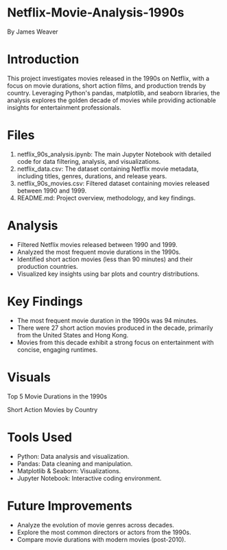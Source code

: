 # Netflix-Movie-Analysis-1990s
By James Weaver

# Introduction
This project investigates movies released in the 1990s on Netflix, with a focus on movie durations, short action films, and production trends by country. Leveraging Python's pandas, matplotlib, and seaborn libraries, the analysis explores the golden decade of movies while providing actionable insights for entertainment professionals.

# Files
1. netflix_90s_analysis.ipynb:
The main Jupyter Notebook with detailed code for data filtering, analysis, and visualizations.
2. netflix_data.csv:
The dataset containing Netflix movie metadata, including titles, genres, durations, and release years.
3. netflix_90s_movies.csv:
Filtered dataset containing movies released between 1990 and 1999.
4. README.md:
Project overview, methodology, and key findings.

# Analysis
- Filtered Netflix movies released between 1990 and 1999.
- Analyzed the most frequent movie durations in the 1990s.
- Identified short action movies (less than 90 minutes) and their production countries.
- Visualized key insights using bar plots and country distributions.

# Key Findings
- The most frequent movie duration in the 1990s was 94 minutes.
- There were 27 short action movies produced in the decade, primarily from the United States and Hong Kong.
- Movies from this decade exhibit a strong focus on entertainment with concise, engaging runtimes.

# Visuals
Top 5 Movie Durations in the 1990s

Short Action Movies by Country

# Tools Used
- Python: Data analysis and visualization.
- Pandas: Data cleaning and manipulation.
- Matplotlib & Seaborn: Visualizations.
- Jupyter Notebook: Interactive coding environment.

# Future Improvements
- Analyze the evolution of movie genres across decades.
- Explore the most common directors or actors from the 1990s.
- Compare movie durations with modern movies (post-2010).
